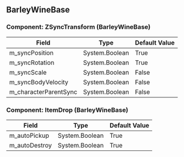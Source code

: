 ## BarleyWineBase

### Component: ZSyncTransform (BarleyWineBase)

|Field|Type|Default Value|
|---|---|---|
|m_syncPosition|System.Boolean|True|
|m_syncRotation|System.Boolean|True|
|m_syncScale|System.Boolean|False|
|m_syncBodyVelocity|System.Boolean|False|
|m_characterParentSync|System.Boolean|False|

### Component: ItemDrop (BarleyWineBase)

|Field|Type|Default Value|
|---|---|---|
|m_autoPickup|System.Boolean|True|
|m_autoDestroy|System.Boolean|True|

